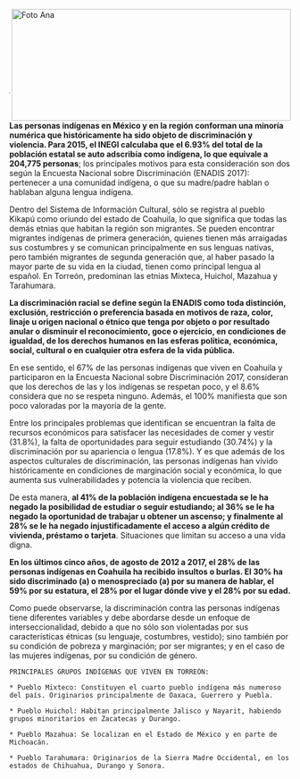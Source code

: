 <p>
   <a title="ir a Otras Publicaciones" href="http://www.trcimplan.gob.mx/autores/ana-luisa-pacheco-meraz.html"><img class="img-responsive contenido-imagen" src="../imagenes/128/lic-ana-luisa-pacheco-meraz-top2.png" align="right" alt="Foto Ana" width="500" height="200"></a>

</p>

</br></br></br></br></br></br></br></br>

---

**Las personas indígenas en México y en la región conforman una minoría numérica que históricamente ha sido objeto de discriminación y violencia. Para 2015, el INEGI calculaba que el 6.93% del total de la población estatal se auto adscribía como indígena, lo que equivale a 204,775 personas**; los principales motivos para esta consideración son dos según la Encuesta Nacional sobre Discriminación (ENADIS 2017): pertenecer a una comunidad indígena, o que su madre/padre hablan o hablaban alguna lengua indígena.

Dentro del Sistema de Información Cultural, sólo se registra al pueblo Kikapú como oriundo del estado de Coahuila, lo que significa que todas las demás etnias que habitan la región son migrantes. Se pueden encontrar migrantes indígenas de primera generación, quienes tienen más arraigadas sus costumbres y se comunican principalmente en sus lenguas nativas, pero también migrantes de segunda generación que, al haber pasado la mayor parte de su vida en la ciudad, tienen como principal lengua al español. En Torreón, predominan las etnias Mixteca, Huichol, Mazahua y Tarahumara.

**La discriminación racial se define según la ENADIS como toda distinción, exclusión, restricción o preferencia basada en motivos de raza, color, linaje u origen nacional o étnico que tenga por objeto o por resultado anular o disminuir el reconocimiento, goce o ejercicio, en condiciones de igualdad, de los derechos humanos en las esferas política, económica, social, cultural o en cualquier otra esfera de la vida pública.**

En ese sentido, el 67% de las personas indígenas que viven en Coahuila y participaron en la Encuesta Nacional sobre Discriminación 2017, consideran que los derechos de las y los indígenas se respetan poco, y el 8.6% considera que no se respeta ninguno. Además, el 100% manifiesta que son poco valoradas por la mayoría de la gente.

Entre los principales problemas que identifican se encuentran la falta de recursos económicos para satisfacer las necesidades de comer y vestir (31.8%), la falta de oportunidades para seguir estudiando (30.74%) y la discriminación por su apariencia o lengua (17.8%). Y es que además de los aspectos culturales de discriminación, las personas indígenas han vivido históricamente en condiciones de marginación social y económica, lo que aumenta sus vulnerabilidades y potencia la violencia que reciben.

De esta manera, **al 41% de la población indígena encuestada se le ha negado la posibilidad de estudiar o seguir estudiando; al 36% se le ha negado la oportunidad de trabajar u obtener un ascenso; y finalmente al 28% se le ha negado injustificadamente el acceso a algún crédito de vivienda, préstamo o tarjeta**. Situaciones que limitan su acceso a una vida digna.

**En los últimos cinco años, de agosto de 2012 a 2017, el 28% de las personas indígenas en Coahuila ha recibido insultos o burlas. El 30% ha sido discriminado (a) o menospreciado (a) por su manera de hablar, el 59% por su estatura, el 28% por el lugar dónde vive y el 28% por su edad.**

Como puede observarse, la discriminación contra las personas indígenas tiene diferentes variables y debe abordarse desde un enfoque de interseccionalidad, debido a que no sólo son violentadas por sus características étnicas (su lenguaje, costumbres, vestido); sino también por su condición de pobreza y marginación; por ser migrantes; y en el caso de las mujeres indígenas, por su condición de género.

~~~
PRINCIPALES GRUPOS INDÍGENAS QUE VIVEN EN TORREÓN:

* Pueblo Mixteco: Constituyen el cuarto pueblo indígena más numeroso del país. Originarios principalmente de Oaxaca, Guerrero y Puebla.

* Pueblo Huichol: Habitan principalmente Jalisco y Nayarit, habiendo grupos minoritarios en Zacatecas y Durango.

* Pueblo Mazahua: Se localizan en el Estado de México y en parte de Michoacán.

* Pueblo Tarahumara: Originarios de la Sierra Madre Occidental, en los estados de Chihuahua, Durango y Sonora.

~~~
